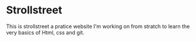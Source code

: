 # Strollstreet

This is strollstreet a pratice website I'm working on from stratch to learn the very basics of Html, css and git.
 
